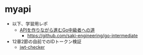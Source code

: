 # myapi

- 以下、学習用レポ
  - [APIを作りながら進むGo中級者への道](https://techbookfest.org/product/jXDAEU1dR53kbZkgtDm9zx?productVariantID=dvjtgpjw8VDTXNqKaanTVi)
    - <https://github.com/saki-engineering/go-intermediate>
- 12章2節の自前でのIDトークン検証
  - [jwt-checker](https://github.com/MatsuoTakuro/jwt-checker)
